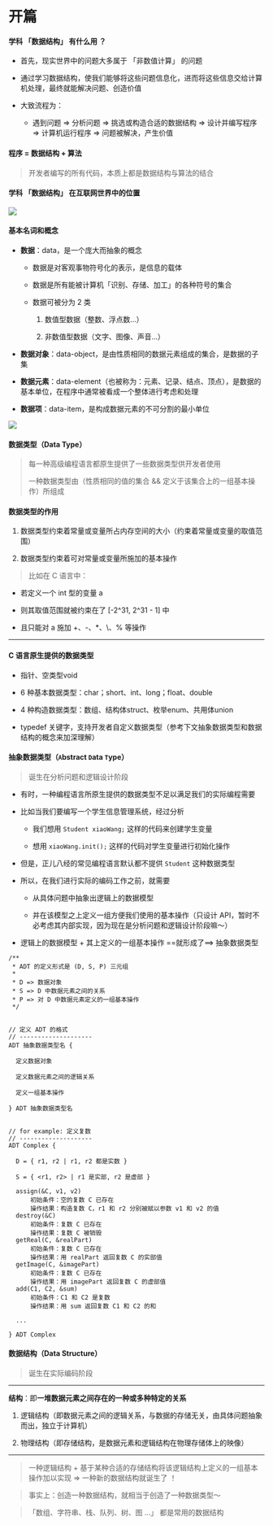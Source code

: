 # 开篇

#### 学科 「数据结构」 有什么用 ？

- 首先，现实世界中的问题大多属于 「非数值计算」 的问题

- 通过学习数据结构，使我们能够将这些问题信息化，进而将这些信息交给计算机处理，最终就能解决问题、创造价值

- 大致流程为：

  - 遇到问题 => 分析问题 => 挑选或构造合适的数据结构 => 设计并编写程序 => 计算机运行程序 => 问题被解决，产生价值

#### 程序 = 数据结构 + 算法

> 开发者编写的所有代码，本质上都是数据结构与算法的结合

#### 学科 「数据结构」 在互联网世界中的位置

![](https://gitee.com/pj-l/imgs-1/raw/master/screenShot/image-20220105181346788.png)

#### 基本名词和概念

- **数据**：data，是一个庞大而抽象的概念

  - 数据是对客观事物符号化的表示，是信息的载体

  - 数据是所有能被计算机「识别、存储、加工」的各种符号的集合

  - 数据可被分为 2 类

    1. 数值型数据（整数、浮点数...）

    2. 非数值型数据（文字、图像、声音...）

- **数据对象**：data-object，是由性质相同的数据元素组成的集合，是数据的子集

- **数据元素**：data-element（也被称为：元素、记录、结点、顶点），是数据的基本单位，在程序中通常被看成一个整体进行考虑和处理

- **数据项**：data-item，是构成数据元素的不可分割的最小单位

![](https://gitee.com/pj-l/imgs-1/raw/master/screenShot/image-20220105204756682.png)

#### 数据类型（Data Type）

> 每一种高级编程语言都原生提供了一些数据类型供开发者使用
>
> 一种数据类型由（性质相同的值的集合 && 定义于该集合上的一组基本操作）所组成

#### 数据类型的作用

1. 数据类型约束着常量或变量所占内存空间的大小（约束着常量或变量的取值范围）

2. 数据类型约束着可对常量或变量所施加的基本操作

> 比如在 C 语言中：

- 若定义一个 int 型的变量 a

- 则其取值范围就被约束在了 [-2^31, 2^31 - 1] 中

- 且只能对 a 施加 +、-、*、\、% 等操作

---

#### C 语言原生提供的数据类型

- 指针、空类型void

- 6 种基本数据类型：char；short、int、long；float、double

- 4 种构造数据类型：数组、结构体struct、枚举enum、共用体union

- typedef 关键字，支持开发者自定义数据类型（参考下文抽象数据类型和数据结构的概念来加深理解）

#### 抽象数据类型（`A`bstract `D`ata `T`ype）

> 诞生在分析问题和逻辑设计阶段

- 有时，一种编程语言所原生提供的数据类型不足以满足我们的实际编程需要

- 比如当我们要编写一个学生信息管理系统，经过分析

  - 我们想用 `Student xiaoWang;` 这样的代码来创建学生变量

  - 想用 `xiaoWang.init();` 这样的代码对学生变量进行初始化操作

- 但是，正儿八经的常见编程语言默认都不提供 `Student` 这种数据类型

- 所以，在我们进行实际的编码工作之前，就需要

  - 从具体问题中抽象出逻辑上的数据模型

  - 并在该模型之上定义一组方便我们使用的基本操作（只设计 API，暂时不必考虑其内部实现，因为现在是分析问题和逻辑设计阶段嘛～）

- 逻辑上的数据模型 + 其上定义的一组基本操作 ==就形成了==> 抽象数据类型

```fake-C
/**
 * ADT 的定义形式是 (D, S, P) 三元组
 * 
 * D => 数据对象
 * S => D 中数据元素之间的关系
 * P => 对 D 中数据元素定义的一组基本操作
 */


// 定义 ADT 的格式
// --------------------
ADT 抽象数据类型名 {

  定义数据对象

  定义数据元素之间的逻辑关系

  定义一组基本操作

} ADT 抽象数据类型名


// for example: 定义复数
// --------------------
ADT Complex {

  D = { r1, r2 | r1, r2 都是实数 }

  S = { <r1, r2> | r1 是实部, r2 是虚部 }

  assign(&C, v1, v2)
      初始条件：空的复数 C 已存在
      操作结果：构造复数 C，r1 和 r2 分别被赋以参数 v1 和 v2 的值
  destroy(&C)
      初始条件：复数 C 已存在
      操作结果：复数 C 被销毁
  getReal(C, &realPart)
      初始条件：复数 C 已存在
      操作结果：用 realPart 返回复数 C 的实部值
  getImage(C, &imagePart)
      初始条件：复数 C 已存在
      操作结果：用 imagePart 返回复数 C 的虚部值
  add(C1, C2, &sum)
      初始条件：C1 和 C2 是复数
      操作结果：用 sum 返回复数 C1 和 C2 的和

  ...

} ADT Complex
```

#### 数据结构（Data Structure）

> 诞生在实际编码阶段

---
**结构**：即**一堆数据元素之间存在的一种或多种特定的关系**

  1. 逻辑结构（即数据元素之间的逻辑关系，与数据的存储无关，由具体问题抽象而出，独立于计算机）

  2. 物理结构（即存储结构，是数据元素和逻辑结构在物理存储体上的映像）
---

> 一种逻辑结构 + 基于某种合适的存储结构将该逻辑结构上定义的一组基本操作加以实现 => 一种新的数据结构就诞生了 ！

> 事实上：创造一种数据结构，就相当于创造了一种数据类型～

> 「数组、字符串、栈、队列、树、图 ...」 都是常用的数据结构
